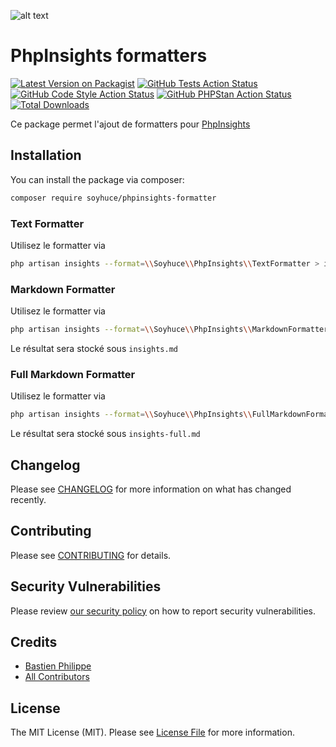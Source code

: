 ![alt text](https://soyhuce.fr/wp-content/uploads/2020/06/logo-soyhuce-dark-1.png "Soyhuce")

# PhpInsights formatters

[![Latest Version on Packagist](https://img.shields.io/packagist/v/soyhuce/phpinsights-formatter.svg?style=flat-square)](https://packagist.org/packages/soyhuce/phpinsights-formatter)
[![GitHub Tests Action Status](https://img.shields.io/github/workflow/status/soyhuce/phpinsights-formatter/run-tests?label=tests)](https://github.com/soyhuce/phpinsights-formatter/actions?query=workflow%3Arun-tests+branch%3Amain)
[![GitHub Code Style Action Status](https://img.shields.io/github/workflow/status/soyhuce/phpinsights-formatter/Check%20&%20fix%20styling?label=code%20style)](https://github.com/soyhuce/phpinsights-formatter/actions?query=workflow%3A"Check+%26+fix+styling"+branch%3Amain)
[![GitHub PHPStan Action Status](https://img.shields.io/github/workflow/status/soyhuce/phpinsights-formatter/PHPStan?label=phpstan)](https://github.com/soyhuce/phpinsights-formatter/actions?query=workflow%3APHPStan+branch%3Amain)
[![Total Downloads](https://img.shields.io/packagist/dt/soyhuce/phpinsights-formatter.svg?style=flat-square)](https://packagist.org/packages/soyhuce/phpinsights-formatter)

Ce package permet l'ajout de formatters pour [PhpInsights](https://phpinsights.com/)

## Installation

You can install the package via composer:

```bash
composer require soyhuce/phpinsights-formatter
```

### Text Formatter

Utilisez le formatter via
```bash
php artisan insights --format=\\Soyhuce\\PhpInsights\\TextFormatter > insights.txt
```

### Markdown Formatter

Utilisez le formatter via
```bash
php artisan insights --format=\\Soyhuce\\PhpInsights\\MarkdownFormatter
```

Le résultat sera stocké sous `insights.md`

### Full Markdown Formatter

Utilisez le formatter via
```bash
php artisan insights --format=\\Soyhuce\\PhpInsights\\FullMarkdownFormatter
```

Le résultat sera stocké sous `insights-full.md`

## Changelog

Please see [CHANGELOG](CHANGELOG.md) for more information on what has changed recently.

## Contributing

Please see [CONTRIBUTING](.github/CONTRIBUTING.md) for details.

## Security Vulnerabilities

Please review [our security policy](../../security/policy) on how to report security vulnerabilities.

## Credits

- [Bastien Philippe](https://github.com/Soyhuce)
- [All Contributors](../../contributors)

## License

The MIT License (MIT). Please see [License File](LICENSE.md) for more information.
